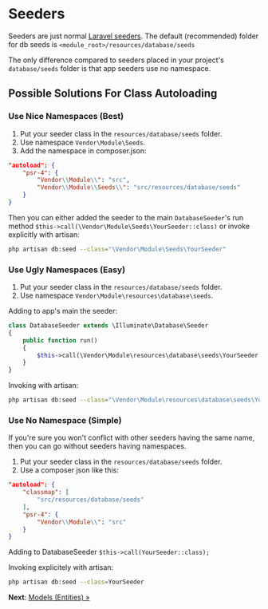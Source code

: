 # Seeders

Seeders are just normal [Laravel seeders](https://laravel.com/docs/5.5/seeding). The default (recommended) folder for db seeds is `<module_root>/resources/database/seeds`

The only difference compared to seeders placed in your project's `database/seeds` folder is that app seeders use no namespace.

## Possible Solutions For Class Autoloading

### Use Nice Namespaces (Best)

1. Put your seeder class in the `resources/database/seeds` folder.
2. Use namespace `Vendor\Module\Seeds`.
3. Add the namespace in composer.json:
```json
"autoload": {
    "psr-4": {
        "Vendor\\Module\\": "src",
        "Vendor\\Module\\Seeds\\": "src/resources/database/seeds"
    }
}
```

Then you can either added the seeder to the main `DatabaseSeeder`'s run method `$this->call(\Vendor\Module\Seeds\YourSeeder::class)` or invoke explicitly with artisan:

```bash
php artisan db:seed --class="\Vendor\Module\Seeds\YourSeeder"
```

### Use Ugly Namespaces (Easy)

1. Put your seeder class in the `resources/database/seeds` folder.
2. Use namespace `Vendor\Module\resources\database\seeds`.

Adding to app's main the seeder:
```php
class DatabaseSeeder extends \Illuminate\Database\Seeder
{
    public function run()
    {
        $this->call(\Vendor\Module\resources\database\seeds\YourSeeder::class);        
    }
}
```

Invoking with artisan:
```bash
php artisan db:seed --class="\Vendor\Module\resources\database\seeds\YourSeeder"
```

### Use No Namespace (Simple)

If you're sure you won't conflict with other seeders having the same name, then you can go without seeders having namespaces.

1. Put your seeder class in the `resources/database/seeds` folder.
2. Use a composer json like this:
```json
"autoload": {
    "classmap": [
        "src/resources/database/seeds"    
    ],
    "psr-4": {
        "Vendor\\Module\\": "src"
    }
}
```

Adding to DatabaseSeeder `$this->call(YourSeeder::class);`

Invoking explicitely with artisan:
```bash
php artisan db:seed --class=YourSeeder
```

**Next**: [Models (Entities) &raquo;](models.md)

